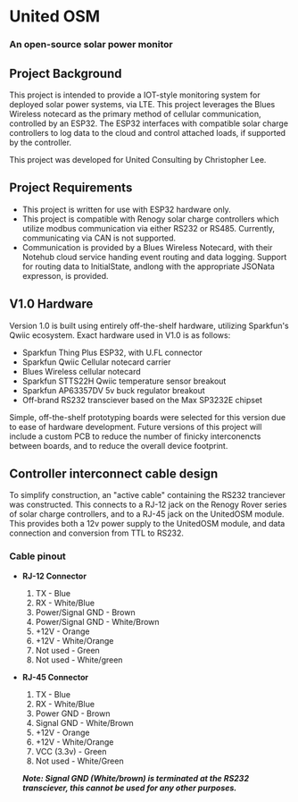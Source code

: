 # United OSM
### An open-source solar power monitor

## Project Background
This project is intended to provide a IOT-style monitoring system for deployed solar power systems, via LTE. This project leverages the Blues Wireless notecard as the primary method of cellular communication, controlled by an ESP32. The ESP32 interfaces with compatible solar charge controllers to log data to the cloud and control attached loads, if supported by the controller.

This project was developed for United Consulting by Christopher Lee. 

## Project Requirements
- This project is written for use with ESP32 hardware only.
- This project is compatible with Renogy solar charge controllers which utilize modbus communication via either RS232 or RS485. Currently, communicating via CAN is not supported.
- Communication is provided by a Blues Wireless Notecard, with their Notehub cloud service handing event routing and data logging. Support for routing data to InitialState, andlong with the appropriate JSONata expresson, is provided.

## V1.0 Hardware
Version 1.0 is built using entirely off-the-shelf hardware, utilizing Sparkfun's Qwiic ecosystem. Exact hardware used in V1.0 is as follows:
- Sparkfun Thing Plus ESP32, with U.FL connector
- Sparkfun Qwiic Cellular notecard carrier
- Blues Wireless cellular notecard
- Sparkfun STTS22H Qwiic temperature sensor breakout
- Sparkfun AP63357DV 5v buck regulator breakout
- Off-brand RS232 transciever based on the Max SP3232E chipset

Simple, off-the-shelf prototyping boards were selected for this version due to ease of hardware development. Future versions of this project will include a custom PCB to reduce the number of finicky interconencts between boards, and to reduce the overall device footprint.

## Controller interconnect cable design
To simplify construction, an "active cable" containing the RS232 tranciever was constructed. This connects to a RJ-12 jack on the Renogy Rover series of solar charge controllers, and to a RJ-45 jack on the UnitedOSM module. This provides both a 12v power supply to the UnitedOSM module, and data connection and conversion from TTL to RS232.

### Cable pinout
- **RJ-12 Connector**
    1. TX - Blue
    2. RX - White/Blue
    3. Power/Signal GND - Brown
    4. Power/Signal GND - White/Brown
    5. +12V - Orange
    6. +12V - White/Orange
    7. Not used - Green
    8. Not used - White/green 
- **RJ-45 Connector**
    1. TX - Blue
    2. RX - White/Blue
    3. Power GND - Brown
    4. Signal GND - White/Brown
    5. +12V - Orange
    6. +12V - White/Orange
    7. VCC (3.3v) - Green
    8. Not used - White/Green

    ***Note: Signal GND (White/brown) is terminated at the RS232 transciever, this cannot be used for any other purposes.***